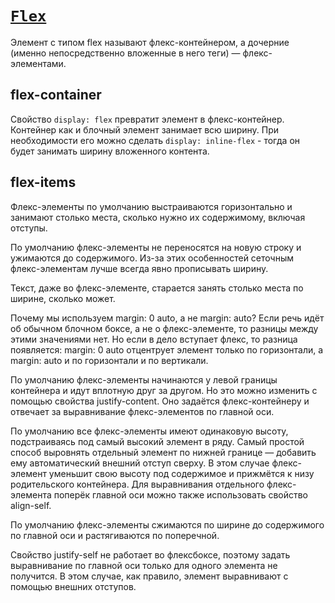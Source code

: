 # [`Flex`](../index.md)

Элемент с типом flex называют флекс-контейнером, а дочерние (именно непосредственно вложенные в него теги) — флекс-элементами.

## flex-container

Свойство `display: flex` превратит элемент в флекс-контейнер. Контейнер как и блочный элемент занимает всю ширину. При необходимости его можно сделать `display: inline-flex` - тогда он будет занимать ширину вложенного контента.

## flex-items

Флекс-элементы по умолчанию выстраиваются горизонтально и занимают столько места, сколько нужно их содержимому, включая отступы.

По умолчанию флекс-элементы не переносятся на новую строку и ужимаются до содержимого. Из-за этих особенностей сеточным флекс-элементам лучше всегда явно прописывать ширину.

Текст, даже во флекс-элементе, старается занять столько места по ширине, сколько может.

Почему мы используем margin: 0 auto, а не margin: auto? Если речь идёт об обычном блочном боксе, а не о флекс-элементе, то разницы между этими значениями нет. Но если в дело вступает флекс, то разница появляется: margin: 0 auto отцентрует элемент только по горизонтали, а margin: auto и по горизонтали и по вертикали.

По умолчанию флекс-элементы начинаются у левой границы контейнера и идут вплотную друг за другом. Но это можно изменить с помощью свойства justify-content. Оно задаётся флекс-контейнеру и отвечает за выравнивание флекс-элементов по главной оси.

По умолчанию все флекс-элементы имеют одинаковую высоту, подстраиваясь под самый высокий элемент в ряду. Самый простой способ выровнять отдельный элемент по нижней границе — добавить ему автоматический внешний отступ сверху. В этом случае флекс-элемент уменьшит свою высоту под содержимое и прижмётся к низу родительского контейнера. Для выравнивания отдельного флекс-элемента поперёк главной оси можно также использовать свойство align-self.

По умолчанию флекс-элементы сжимаются по ширине до содержимого по главной оси и растягиваются по поперечной.

Свойство justify-self не работает во флексбоксе, поэтому задать выравнивание по главной оси только для одного элемента не получится. В этом случае, как правило, элемент выравнивают с помощью внешних отступов.
